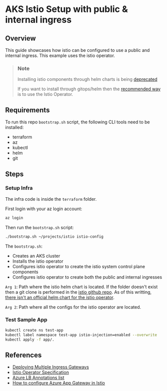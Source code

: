 # AKS Istio Setup with public & internal ingress

## Overview

This guide showcases how istio can be configured to use a public and internal ingress.
This example uses the istio operator.

> ### Note
> Installing istio components through helm charts is being [deprecated](https://discuss.istio.io/t/timelines-for-helm-installation-deprecation/4709/13)
>
> If you want to install through gitops/helm then the [recommended way](https://discuss.istio.io/t/istios-helm-support-in-2020/5535/24) is to use the Istio Operator.

## Requirements

To run this repo `bootstrap.sh` script, the following CLI tools need to be installed:
- terraform
- az
- kubectl
- helm
- git

## Steps

### Setup Infra

The infra code is inside the `terraform` folder. 

First login with your az login account:
```sh
az login
```

Then run the `bootstrap.sh` script:
```sh
./bootstrap.sh ~/projects/istio istio-config
```

The `bootstrap.sh`:
- Creates an AKS cluster
- Installs the istio operator
- Configures istio operator to create the istio system control plane components
- Configures istio operator to create both the public and internal ingresses

`Arg 1`: Path where the istio helm chart is located. If the folder doesn't exist then a git clone is performed in the [istio github repo](https://github.com/istio/istio). As of this writting, [there isn't an official helm chart for the istio operator](https://istio.io/latest/docs/setup/install/operator/#deploy-the-istio-operator).

`Arg 2`: Path where all the configs for the istio operator are located.


### Test Sample App

```sh
kubectl create ns test-app
kubectl label namespace test-app istio-injection=enabled --overwrite 
kubectl apply -f app/.
```

## References

- [Deploying Multiple Ingress Gateways](https://www.youtube.com/watch?v=QIkryA8HnQ0&list=PLm51GPKRAmTnMzTf9N95w_yXo7izg80Jc&index=13&t=1530s&ab_channel=Tetrate)
- [Istio Operator Specification](https://istio.io/latest/docs/reference/config/istio.operator.v1alpha1)
- [Azure LB Annotations list](https://kubernetes-sigs.github.io/cloud-provider-azure/topics/loadbalancer/#loadbalancer-annotations)
- [How to configure Azure App Gateway in Istio](https://stackoverflow.com/questions/60113682/how-to-configure-azure-app-gateway-in-istio)
